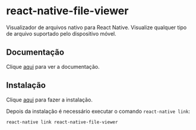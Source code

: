 # react-native-file-viewer

Visualizador de arquivos nativo para React Native. Visualize qualquer tipo de arquivo suportado pelo dispositivo móvel.

## Documentação

Clique [aqui](https://github.com/vinzscam/react-native-file-viewer) para ver a documentação.

## Instalação

Clique [aqui](https://www.npmjs.com/package/react-native-file-viewer) para fazer a instalação.

Depois da instalação é necessário executar o comando `react-native link`:

```
react-native link react-native-file-viewer
```